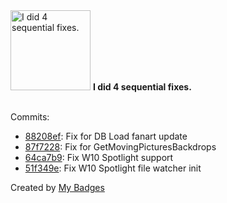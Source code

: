<img src="https://github.com/my-badges/my-badges/blob/master/src/all-badges/fix-commit/fix-4.png?raw=true" alt="I did 4 sequential fixes." title="I did 4 sequential fixes." width="128">
<strong>I did 4 sequential fixes.</strong>
<br><br>

Commits:

- <a href="https://github.com/yoavain/mediaportal-fanart-handler/commit/88208ef35e66c420e773657e4ef139b2f12e8088">88208ef</a>: Fix for DB Load fanart update
- <a href="https://github.com/yoavain/mediaportal-fanart-handler/commit/87f72285846a77a50dab87b7513242c73b2a7d83">87f7228</a>: Fix for GetMovingPicturesBackdrops
- <a href="https://github.com/yoavain/mediaportal-fanart-handler/commit/64ca7b99c3301c468029791333b2407bf2bcd7c3">64ca7b9</a>: Fix W10 Spotlight support
- <a href="https://github.com/yoavain/mediaportal-fanart-handler/commit/51f349ee867f5d7e5a32dd8707883887c4ade765">51f349e</a>: Fix W10 Spotlight file watcher init


Created by <a href="https://github.com/my-badges/my-badges">My Badges</a>
